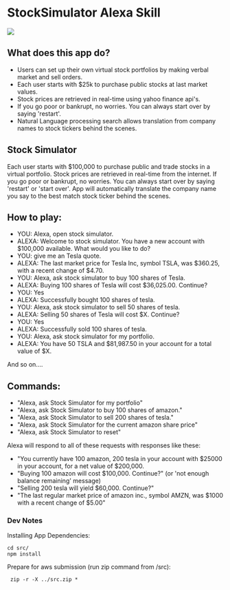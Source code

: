 # StockSimulator Alexa Skill 
<img src="https://m.media-amazon.com/images/G/01/mobile-apps/dex/alexa/alexa-skills-kit/tutorials/fact/header._TTH_.png" />

## What does this app do? 
* Users can set up their own virtual stock portfolios by making verbal market and sell orders.
* Each user starts with $25k to purchase public stocks at last market values. 
* Stock prices are retrieved in real-time using yahoo finance api's.
* If you go poor or bankrupt, no worries. You can always start over by saying 'restart'.
* Natural Language processing search allows translation from company names to stock tickers behind the scenes.

Stock Simulator
-
Each user starts with $100,000 to purchase public and trade stocks in a virtual portfolio.
Stock prices are retrieved in real-time from the internet.
If you go poor or bankrupt, no worries. You can always start over by saying 'restart' or 'start over'.
App will automatically translate the company name you say to the best match stock ticker behind the scenes.

How to play:
---

* YOU: Alexa, open stock simulator.
* ALEXA: Welcome to stock simulator. You have a new account with $100,000 available. What would you like to do?
* YOU: give me an Tesla quote.
* ALEXA: The last market price for Tesla Inc, symbol TSLA, was $360.25, with a recent change of $4.70.
* YOU: Alexa, ask stock simulator to buy 100 shares of Tesla.
* ALEXA: Buying 100 shares of Tesla will cost $36,025.00. Continue?
* YOU: Yes
* ALEXA: Successfully bought 100 shares of tesla. 
* YOU: Alexa, ask stock simulator to sell 50 shares of tesla.
* ALEXA: Selling 50 shares of Tesla will cost $X. Continue?
* YOU: Yes
* ALEXA: Successfully sold 100 shares of tesla.
* YOU: Alexa, ask stock simulator for my portfolio.
* ALEXA: You have 50 TSLA and $81,987.50 in your account for a total value of $X.

And so on....

Commands:
---

* "Alexa, ask Stock Simulator for my portfolio"
* "Alexa, ask Stock Simulator to buy 100 shares of amazon."
* "Alexa, ask Stock Simulator to sell 200 shares of tesla."
* "Alexa, ask Stock Simulator for the current amazon share price"
* "Alexa, ask Stock Simulator to reset"

Alexa will respond to all of these requests with responses like these:

* "You currently have 100 amazon, 200 tesla in your account with $25000 in your account, for a net value of $200,000.
* "Buying 100 amazon will cost $100,000. Continue?" (or 'not enough balance remaining' message)
* "Selling 200 tesla will yield $60,000. Continue?"
* "The last regular market price of amazon inc., symbol AMZN, was $1000 with a recent change of $5.00"

### Dev Notes

Installing App Dependencies:
```
cd src/ 
npm install
```
Prepare for aws submission (run zip command from /src): 
```
 zip -r -X ../src.zip *
```
